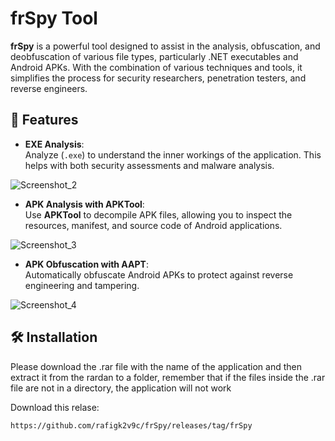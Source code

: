 # frSpy Tool

**frSpy** is a powerful tool designed to assist in the analysis, obfuscation, and deobfuscation of various file types, particularly .NET executables and Android APKs. With the combination of various techniques and tools, it simplifies the process for security researchers, penetration testers, and reverse engineers.

## 🚀 Features

- **EXE Analysis**:  
  Analyze (`.exe`) to understand the inner workings of the application. This helps with both security assessments and malware analysis.

![Screenshot_2](https://github.com/user-attachments/assets/3fb5c59f-1b6d-41ec-9c13-14f153d76eb0)


- **APK Analysis with APKTool**:  
  Use **APKTool** to decompile APK files, allowing you to inspect the resources, manifest, and source code of Android applications.

![Screenshot_3](https://github.com/user-attachments/assets/d52da35b-a727-4fb7-a718-006872d16fe5)


- **APK Obfuscation with AAPT**:  
  Automatically obfuscate Android APKs to protect against reverse engineering and tampering.

 ![Screenshot_4](https://github.com/user-attachments/assets/6a632c54-5baa-4fb4-a6d9-b054a2b31298)


## 🛠️ Installation

Please download the .rar file with the name of the application and then extract it from the rardan to a folder, remember that if the files inside the .rar file are not in a directory, the application will not work

Download this relase:

```bash
https://github.com/rafigk2v9c/frSpy/releases/tag/frSpy
